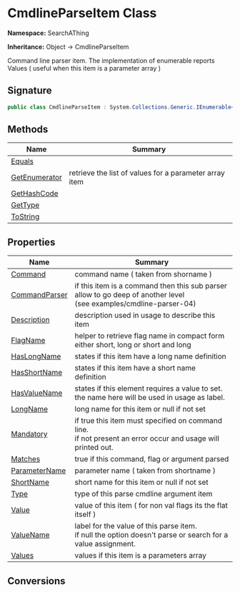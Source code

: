 # CmdlineParseItem Class
**Namespace:** SearchAThing

**Inheritance:** Object → CmdlineParseItem

Command line parser item.
            The implementation of enumerable reports Values ( useful when this item is a parameter array )

## Signature
```csharp
public class CmdlineParseItem : System.Collections.Generic.IEnumerable<string>, System.Collections.IEnumerable
```
## Methods
|**Name**|**Summary**|
|---|---|
|[Equals](CmdlineParseItem/Equals.md)||
|[GetEnumerator](CmdlineParseItem/GetEnumerator.md)|retrieve the list of values for a parameter array item|
|[GetHashCode](CmdlineParseItem/GetHashCode.md)||
|[GetType](CmdlineParseItem/GetType.md)||
|[ToString](CmdlineParseItem/ToString.md)||
## Properties
|**Name**|**Summary**|
|---|---|
|[Command](CmdlineParseItem/Command.md)|command name ( taken from shorname )
|[CommandParser](CmdlineParseItem/CommandParser.md)|if this item is a command then this sub parser allow to go deep of another level<br/>            (see examples/cmdline-parser-04)
|[Description](CmdlineParseItem/Description.md)|description used in usage to describe this item
|[FlagName](CmdlineParseItem/FlagName.md)|helper to retrieve flag name in compact form either short, long or short and long
|[HasLongName](CmdlineParseItem/HasLongName.md)|states if this item have a long name definition
|[HasShortName](CmdlineParseItem/HasShortName.md)|states if this item have a short name definition
|[HasValueName](CmdlineParseItem/HasValueName.md)|states if this element requires a value to set.<br/>            the name here will be used in usage as label.
|[LongName](CmdlineParseItem/LongName.md)|long name for this item or null if not set
|[Mandatory](CmdlineParseItem/Mandatory.md)|if true this item must specified on command line.<br/>            if not present an error occur and usage will printed out.
|[Matches](CmdlineParseItem/Matches.md)|true if this command, flag or argument parsed
|[ParameterName](CmdlineParseItem/ParameterName.md)|parameter name ( taken from shortname )
|[ShortName](CmdlineParseItem/ShortName.md)|short name for this item or null if not set
|[Type](CmdlineParseItem/Type.md)|type of this parse cmdline argument item
|[Value](CmdlineParseItem/Value.md)|value of this item ( for non val flags its the flat itself )
|[ValueName](CmdlineParseItem/ValueName.md)|label for the value of this parse item.<br/>            if null the option doesn't parse or search for a value assignment.
|[Values](CmdlineParseItem/Values.md)|values if this item is a parameters array
## Conversions
